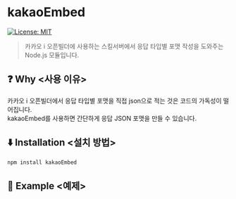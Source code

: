 # kakaoEmbed

[![License: MIT](https://img.shields.io/badge/License-MIT-bule.svg)](https://opensource.org/licenses/MIT)

> 카카오 i 오픈빌더에 사용하는 스킬서버에서 응답 타입별 포맷 작성을 도와주는 Node.js 모듈입니다.

## ❓ Why <사용 이유>

카카오 i 오픈빌더에서 응답 타입별 포맷을 직접 json으로 적는 것은 코드의 가독성이 떨어집니다.<br>
kakaoEmbed를 사용하면 간단하게 응답 JSON 포맷을 만들 수 있습니다.

## ⬇️ Installation <설치 방법>

```bash
npm install kakaoEmbed
```

## 📄 Example <예제>

```javascript

```

